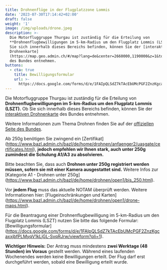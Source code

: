 ```yaml
---
title: Drohnenflüge in der Flugplatzzone Lommis
date: '2023-07-30T17:14:42+02:00'
draft: false
weight: '1'
image: /img/uploads/drone.jpeg
description: >-
  Die Motorfluggruppe Thurgau ist zuständig für die Erteilung von
  **Drohnenflugbewilligungen im 5-km-Radius um den Flugplatz Lommis (LSZT).** Ob
  Sie sich innerhalb dieses Bereichs befinden, können Sie der [interaktiven
  Drohnenkarte]
  (https://map.geo.admin.ch/#/map?lang=de&center=2660000,1190000&z=1&topic=ech&layers=ch.bazl.einschraenkungen-drohnen&bgLayer=ch.swisstopo.pixelkarte-farbe)
  des Bundes entnehmen.
buttons:
  - cta: true
    title: Bewilligungsformular
    url: >-
      https://docs.google.com/forms/d/e/1FAIpQLSdZ7kTAcEbUMcPGF2ZnzKgcaxxjbfPLMyqV1kLjGL-SvqRJrw/viewform
---
```

Die Motorfluggruppe Thurgau ist zuständig für die Erteilung von **Drohnenflugbewilligungen im 5-km-Radius um den Flugplatz Lommis (LSZT).** Ob Sie sich innerhalb dieses Bereichs befinden, können Sie der [interaktiven Drohnenkarte](https://map.geo.admin.ch/#/map?lang=de¢er=2660000,1190000&z=1&topic=ech&layers=ch.bazl.einschraenkungen-drohnen&bgLayer=ch.swisstopo.pixelkarte-farbe) des Bundes entnehmen.

Weitere Informationen zum Thema Drohnen finden Sie auf der [offiziellen Seite des Bundes](https://www.bazl.admin.ch/bazl/de/home/drohnen.html).

Ab 250g benötigen Sie zwingend ein [Zertifikat] (https://www.bazl.admin.ch/bazl/de/home/drohnen/anfaenger2/uasgate/certificates.html), **jedoch empfehlen wir Ihnen stark, auch unter 250g  zumindest die Schulung A1/A3 zu absolvieren.** 

Bitte beachten Sie, dass auch **Drohnen unter 250g registriert werden müssen, sofern sie mit einer Kamera ausgestattet sind.** Weitere Infos zur [Kategorie A1 - Drohnen unter 250g] (https://www.bazl.admin.ch/bazl/de/home/drohnen/open1/bis_250.html).

Vor **jedem Flug** muss das aktuelle NOTAM überprüft werden. Weitere Informationen hier: [Flugeinschränkungen und Karten] (https://www.bazl.admin.ch/bazl/de/home/drohnen/open1/drone-maps.html). 

Für die Beantragung einer Drohnenflugbewilligung im 5-km-Radius um den Flugplatz Lommis (LSZT) nutzen Sie bitte das folgende Formular: [Bewilligungsformular] (https://docs.google.com/forms/d/e/1FAIpQLSdZ7kTAcEbUMcPGF2ZnzKgcaxxjbfPLMyqV1kLjGL-SvqRJrw/viewform?pli=1). 

**Wichtiger Hinweis:** Der Antrag muss mindestens **zwei Werktage (48 Stunden) im Voraus** gestellt werden. Während eines laufenden Wochenendes werden keine Bewilligungen erteilt. Der Flug darf erst durchgeführt werden, sobald eine Bewilligung erteilt wurde.
